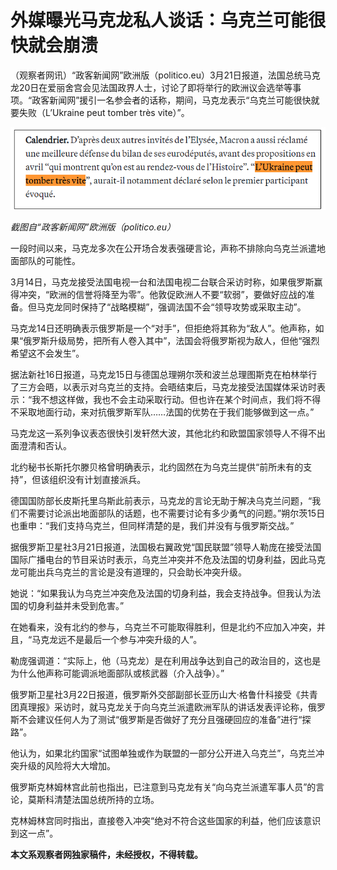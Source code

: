 # 外媒曝光马克龙私人谈话：乌克兰可能很快就会崩溃

（观察者网讯）“政客新闻网”欧洲版（politico.eu）3月21日报道，法国总统马克龙20日在爱丽舍宫会见法国政界人士，讨论了即将举行的欧洲议会选举等事项。“政客新闻网”援引一名参会者的话称，期间，马克龙表示“乌克兰可能很快就要失败（L’Ukraine
peut tomber très vite）”。

![95bce71765015f5b79779402661d925f.jpg](https://raw.githubusercontent.com/qqhsx/qqnews_image/main/2024/03/22/外媒曝光马克龙私人谈话：乌克兰可能很快就会崩溃/95bce71765015f5b79779402661d925f.jpg)

 _截图自“政客新闻网”欧洲版（politico.eu）_

一段时间以来，马克龙多次在公开场合发表强硬言论，声称不排除向乌克兰派遣地面部队的可能性。

3月14日，马克龙接受法国电视一台和法国电视二台联合采访时称，如果俄罗斯赢得冲突，“欧洲的信誉将降至为零”。他敦促欧洲人不要“软弱”，要做好应战的准备。但马克龙同时保持了“战略模糊”，强调法国不会“领导攻势或采取主动”。

马克龙14日还明确表示俄罗斯是一个“对手”，但拒绝将其称为“敌人”。他声称，如果“俄罗斯升级局势，把所有人卷入其中”，法国会将俄罗斯视为敌人，但他“强烈希望这不会发生”。

据法新社16日报道，马克龙15日与德国总理朔尔茨和波兰总理图斯克在柏林举行了三方会晤，以表示对乌克兰的支持。会晤结束后，马克龙接受法国媒体采访时表示：“我不想这样做，我也不会主动采取行动。但也许在某个时间点，我们将不得不采取地面行动，来对抗俄罗斯军队……法国的优势在于我们能够做到这一点。”

马克龙这一系列争议表态很快引发轩然大波，其他北约和欧盟国家领导人不得不出面澄清和否认。

北约秘书长斯托尔滕贝格曾明确表示，北约固然在为乌克兰提供“前所未有的支持”，但该组织没有计划直接派兵。

德国国防部长皮斯托里乌斯此前表示，马克龙的言论无助于解决乌克兰问题，“我们不需要讨论派出地面部队的话题，也不需要讨论有多少勇气的问题。”朔尔茨15日也重申：“我们支持乌克兰，但同样清楚的是，我们并没有与俄罗斯交战。”

据俄罗斯卫星社3月21日报道，法国极右翼政党“国民联盟”领导人勒庞在接受法国国际广播电台的节目采访时表示，乌克兰冲突并不危及法国的切身利益，因此马克龙可能出兵乌克兰的言论是没有道理的，只会助长冲突升级。

她说：“如果我认为乌克兰冲突危及法国的切身利益，我会支持战争。但我认为法国的切身利益并未受到危害。”

在她看来，没有北约的参与，乌克兰不可能取得胜利，但是北约不应加入冲突，并且，“马克龙远不是最后一个参与冲突升级的人”。

勒庞强调道：“实际上，他（马克龙）是在利用战争达到自己的政治目的，这也是为什么他声称可能调派地面部队或核武器（介入战争）。”

俄罗斯卫星社3月22日报道，俄罗斯外交部副部长亚历山大·格鲁什科接受《共青团真理报》采访时，就马克龙关于向乌克兰派遣欧洲军队的讲话发表评论称，俄罗斯不会建议任何人为了测试“俄罗斯是否做好了充分且强硬回应的准备”进行“探路”。

他认为，如果北约国家“试图单独或作为联盟的一部分公开进入乌克兰”，乌克兰冲突升级的风险将大大增加。

俄罗斯克林姆林宫此前也指出，已注意到马克龙有关“向乌克兰派遣军事人员”的言论，莫斯科清楚法国总统所持的立场。

克林姆林宫同时指出，直接卷入冲突“绝对不符合这些国家的利益，他们应该意识到这一点”。

**本文系观察者网独家稿件，未经授权，不得转载。**


